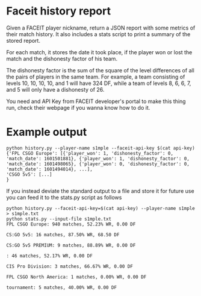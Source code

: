# Faceit history report
Given a FACEIT player nickname, return a JSON report with some metrics of their match history. It also includes a stats script to print a summary of the stored report.

For each match, it stores the date it took place, if the player won or lost the match and the dishonesty factor of his team.

The dishonesty factor is the sum of the square of the level differences of all the pairs of players in the same team. For example, a team consisting of levels 10, 10, 10, 10, and 1 will have 324 DF, while a team of levels 8, 6, 6, 7, and 5 will only have a dishonesty of 26.

You need and API Key from FACEIT developer's portal to make this thing run, check their webpage if you wanna know how to do it.

# Example output
```
python history.py --player-name s1mple --faceit-api-key $(cat api-key)                                                                                
{'FPL CSGO Europe': [{'player_won': 1, 'dishonesty_factor': 0, 'match_date': 1601501881}, {'player_won': 1, 'dishonesty_factor': 0, 'match_date': 1601498065}, {'player_won': 0, 'dishonesty_factor': 0, 'match_date': 1601494014}, ...],
'CSGO 5v5': [...]
}
```

If you instead deviate the standard output to a file and store it for future use you can feed it to the stats.py script as follows

```
python history.py --faceit-api-key=$(cat api-key) --player-name s1mple > s1mple.txt
python stats.py --input-file s1mple.txt
FPL CSGO Europe: 940 matches, 52.23% WR, 0.00 DF

CS:GO 5v5: 16 matches, 87.50% WR, 68.50 DF

CS:GO 5v5 PREMIUM: 9 matches, 88.89% WR, 0.00 DF

: 46 matches, 52.17% WR, 0.00 DF

CIS Pro Division: 3 matches, 66.67% WR, 0.00 DF

FPL CSGO North America: 1 matches, 0.00% WR, 0.00 DF

tournament: 5 matches, 40.00% WR, 0.00 DF
```